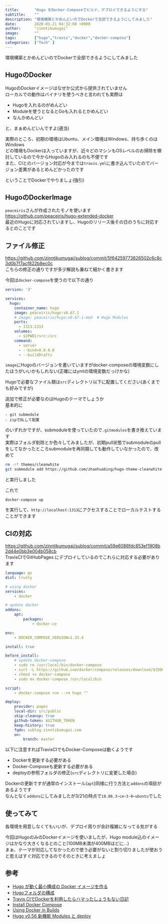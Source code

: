 ```yaml
---
title:       "Hugo をDocker-Composeでビルド、デプロイできるようにする"
subtitle:    ""
description: "環境構築とかめんどいのでDockerで全部できるようにしてみました"
date:        2020-03-21 04:32:00 +0900
author:      "zinntikumugai"
image:       ""
tags:        ["hugo","travis","docker","docker-compose"]
categories:  ["Tech" ]
---
```


環境構築とかめんどいのでDockerで全部できるようにしてみました

<!--more-->
## HugoのDocker
HugoのDockerイメージはなぜか公式から提供されていません  
ローカルでの動作はバイナリを使うべきと言われても実際は
- Hugoを入れるのがめんどい
- Moduleを使うとなるとGoも入れるとかめんどい
- なんかめんどい

と、まぁめんどいんですよ(適当)

実際のところ、初期の環境はUbuntu、メイン環境はWindows、持ち歩くのはWindows  
どの環境もDockerは入っていますが、近々どのマシンもOSレベルのお掃除を検討しているので今からHugoのみ入れるのも不便です  
また、CIとのバージョン対応が今までは`travis.yml`に書き込んでいたのでバージョン差異があるとめんどかったのです

ということでDockerでやりましょ(強引)

## HugoのDockerImage
`peaceiris`さんが作成されたモノを使います  
https://github.com/peaceiris/hugo-extended-docker  
最近のHugoに対応されていますし、Hugoのリリース後その日のうちに対応するとのことです

## ファイル修正
https://github.com/zinntikumugai/sublog/commit/5f64259773826502c6c8c3d0b7f7acf822b8ec0c  
こちらの修正の通りですが多少解説も兼ねて細かく書きます

今回は`docker-compose`を使うので以下の通り

```yml
version: '3'

services:
  hugo:
    container_name: hugo
    image: peaceiris/hugo:v0.67.1
    # image: peaceiris/hugo:v0.67.1-mod  # Hugo Modules
    ports:
      - 1313:1313
    volumes:
      - ${PWD}/src:/src
    command:
      - server
      - --bind=0.0.0.0
      - --buildDrafts
```

`image`にHugoのバージョンを書いていますがdocker-composeの環境変数にしたほうがいいかもしれない(正確にはymlの環境変数だっけかな)

Hugoで必要なファイル類は`src`ディレクトリ以下に配置してください(あくまでも好みですが)

追加で修正が必要なのはHugoのテーマでしょうか  
基本的に

    - git submodule
    - zipでDLして配置

のいずれかですが、submoduleを使っていたので`.gitmodules`を書き換えています  
実際はフォルダ削除とか色々してみましたが、初期pull状態でsubmoduleのpullをしてなかったところsubmoduleを再同期しても動作していなかったので、改めて
```bash
rm -rf themes/cleanwhite
git submodule add https://github.com/zhaohuabing/hugo-theme-cleanwhite.git src/themes/cleanwhite
```
と実行しました

これで
```
docker-compose up
```
を実行して、`http://localhost:1313`にアクセスすることでローカルテストすることができます

## CIの対応
https://github.com/zinntikumugai/sublog/commit/a59e6088fdc853ef1908b2d44e0bb3e004b058cb  
TravisCIでGitHubPages にデプロイしているのでこれらに対応する必要があります  

```yml
language: go
dist: trusty

# using docker
services:
    - docker

# update docker
addons:
    apt:
        packages:
            - docker-ce

env:
    - DOCKER_COMPOSE_VERSION=1.25.4

install: true

before_install:
    # update docker-compose
    - sudo rm /usr/local/bin/docker-compose
    - curl -L https://github.com/docker/compose/releases/download/${DOCKER_COMPOSE_VERSION}/docker-compose-`uname -s`-`uname -m` > docker-compose
    - chmod +x docker-compose
    - sudo mv docker-compose /usr/local/bin

script:
    - docker-compose run --rm hugo ""

deploy:
    provider: pages
    local-dir: src/public
    skip-cleanup: true
    github-token: $GITHUB_TOKEN
    keep-history: true
    fqdn: sublog.zinntikumugai.com
    on:
        branch: master
```

以下に注意すればTravisCIでもDocker-Composeは動くようです

- Dockerを更新する必要がある
- Docker-Composeも更新する必要がある
- deployの参照フォルダの修正(`src`ディレクトリに変更した場合)

Dockerの更新ですが通常のインストール(`apt`)同様に行う方法と`addons`の項目があるようです  
なんとなく`addons`にしてみましたが3/21の時点で`18.06.3~ce~3-0~ubuntu`でした

## 使ってみて
各環境を用意しなくてもいいが、デプロイ周りが余計複雑になってる気がする  

今回はHugoのみのDockerイメージを使いましたが、Hugo module込のイメージはかなり大きくなるとのこと(100MB未満が400MBほどに...)  
まぁ、テーマが対応してなかったので使う必要がないと割り切りましたが使おうと思えばすぐ対応できるのでそのときに考えましょ

## 参考
- [Hugo が動く最小構成の Docker イメージを作る](https://qiita.com/peaceiris/items/14d1a0f17dd25911e33b)
- [Hugoフォルダの構成](https://hugo.nakaken88.com/master/directory-structure/)
- [Travis CIでDockerを利用したらハマったしょうもない日記](https://qiita.com/niisan-tokyo/items/2f4a0c904a7c6bfcc367#docker-compose%E3%81%AE%E3%83%90%E3%83%BC%E3%82%B8%E3%83%A7%E3%83%B3%E3%81%8C%E5%8F%A4%E3%81%84%E3%82%88)
- [Install Docker Compose](https://docs.docker.com/compose/install/)
- [Using Docker in Builds](https://docs.travis-ci.com/user/docker/)
- [Hugo v0.56 新機能 Modules と deploy](https://qiita.com/peaceiris/items/fa71db25080756e9a9bf)